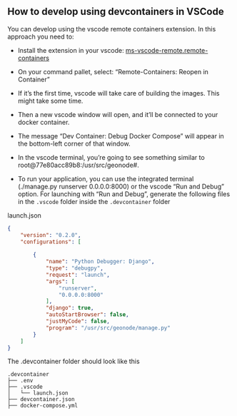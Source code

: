 
How to develop using devcontainers in VSCode
--------------------------------------------



You can develop using the vscode remote containers extension. In this approach you need to:

- Install the extension in your vscode: [ms-vscode-remote.remote-containers](https://marketplace.visualstudio.com/items?itemName=ms-vscode-remote.remote-containers)

- On your command pallet, select: “Remote-Containers: Reopen in Container”

- If it’s the first time, vscode will take care of building the images. This might take some time.

- Then a new vscode window will open, and it’ll be connected to your docker container.

- The message “Dev Container: Debug Docker Compose” will appear in the bottom-left corner of that window.

- In the vscode terminal, you’re going to see something similar to root@77e80acc89b8:/usr/src/geonode#.

- To run your application, you can use the integrated terminal (./manage.py runserver 0.0.0.0:8000) or the vscode “Run and Debug” option. For launching with “Run and Debug”, generate the following files in the `.vscode` folder inside the `.devcontainer` folder

launch.json
```json
{
    "version": "0.2.0",
    "configurations": [
        
        {
            "name": "Python Debugger: Django",
            "type": "debugpy",
            "request": "launch",
            "args": [
                "runserver",
                "0.0.0.0:8000"
            ],
            "django": true,
            "autoStartBrowser": false,
            "justMyCode": false,
            "program": "/usr/src/geonode/manage.py"
        }
    ]
}
```


The .devcontainer folder should look like this


```
.devcontainer
├── .env
├── .vscode
│   └── launch.json
├── devcontainer.json
├── docker-compose.yml

```